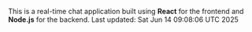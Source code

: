 This is a real-time chat application built using **React** for the frontend and **Node.js** for the backend.
Last updated: Sat Jun 14 09:08:06 UTC 2025
